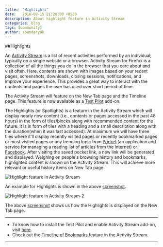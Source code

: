 ```yaml
---
title:  "Highlights"
date:   2016-09-15 21:28:00 +0530
description: About highlight feature in Activity Stream
categories: blog
tags: [community]
author: soundaryak
---
```


##Highlights



An [Activity Stream](https://testpilot.firefox.com/experiments/activity-stream) is a list of recent activities performed by an individual, typically on a single website or a browser. Activity Stream for Firefox is a collection of all the things you do in the browser that you care about and visit often. Here, contents are shown with images based on your  recent pages, screenshots, downloads, closing sessions, notifications, and improve your experience. This provides a great way to interact with the contents and pages the user has used over short period of time.

The Activity Stream will feature on the New Tab page and the Timeline page. This feature is now available as a [Test Pilot](https://testpilot.firefox.com/) add-on.

The Highlights (or Spotlights) is a feature in the Activity Stream which will display nearly now content (i.e., contents or pages accessed in the past 48 hours) in the form of tiles/blocks along with recommended content for the future. It is in form of tiles with a heading and a small description along with the duration(when it was last accessed). At maximum we will have three tiles where it'll display recently visited pages or recently bookmarked pages or most visited pages or any trending topic from [Pocket](https://getpocket.com/) (an application and service for managing a reading list of articles from the Internet) or [Facebook](https://www.facebook.com). After visiting the saved pocket link, a new link will be generated and displayed. Weighing on people's browsing history and bookmarks, highlighted content is shown on the Activity Stream. This will achieve more relevant or useful history items on New Tab page.

![Highlight feature in Activity Stream](http://oi68.tinypic.com/5mmf5f.jpg)

An example for Highlights is shown in the above [screenshot](http://oi68.tinypic.com/5mmf5f.jpg).




![Highlight feature in Activity Stream-2](http://oi66.tinypic.com/s650l2.jpg)

The above [screenshot](http://oi66.tinypic.com/s650l2.jpg) shows us how the Highlights is displayed on the New Tab page.

---

 - To know how to install the Test Pilot and enable Activity Stream add-on, visit [here](http://mozillatn.github.io/blog/Installing-Activity-Stream/).
 - Check out the [Timeline of Bookmarks](http://mozillatn.github.io/blog/Timeline-of-Bookmarks/) feature in the Activity Stream.
 
---




